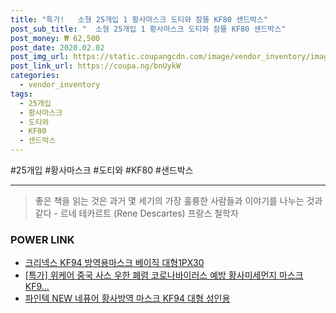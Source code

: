 ```yaml
--- 
title: "특가!   소형 25개입 1 황사마스크 도티와 잠뜰 KF80 샌드박스" 
post_sub_title: "  소형 25개입 1 황사마스크 도티와 잠뜰 KF80 샌드박스" 
post_money: ₩ 62,500 
post_date: 2020.02.02 
post_img_url: https://static.coupangcdn.com/image/vendor_inventory/images/2017/09/14/23/9/3915f887-8db6-4465-bc6e-5fa5e2c6ea1a.jpg 
post_link_url: https://coupa.ng/bnUykW 
categories: 
  - vendor_inventory 
tags: 
  - 25개입 
  - 황사마스크 
  - 도티와 
  - KF80 
  - 샌드박스 
--- 
```

  #25개입 #황사마스크 #도티와 #KF80 #샌드박스 
<hr> 

> 좋은 책을 읽는 것은 과거 몇 세기의 가장 훌륭한 사람들과 이야기를 나누는 것과 같다 - 르네 테카르트 (Rene Descartes) 프랑스 철학자 


### POWER LINK

* <a href="https://blog.naver.com/fasyy4321/221791684237" target="_blank">크리넥스 KF94 방역용마스크 베이직 대형1PX30</a>
* <a href="https://blog.naver.com/santokki14/221788452188" target="_blank">[특가] 위케어 중국 사스 우한 폐렴 코로나바이러스 예방 황사미세먼지 마스크 KF9...</a>
* <a href="https://blog.naver.com/santokki14/221786576340" target="_blank">파인텍 NEW 네퓨어 황사방역 마스크 KF94 대형 성인용</a>
